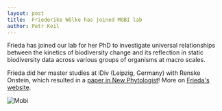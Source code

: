 ```yaml
---
layout: post
title:  Friederike Wölke has joined MOBI lab 
author: Petr Keil
---
```


Frieda has joined our lab for her PhD to investigate universal relationships between the kinetics of biodiversity change and its reflection in static biodiversity data across various groups of organisms at macro scales.

Frieda did her master studies at iDiv (Leipzig, Germany) with Renske Onstein, which resulted in a [paper in New Phytologist](https://nph.onlinelibrary.wiley.com/doi/full/10.1111/nph.19061)! More on [Frieda's website](https://friedarosa.github.io/).

![Mobi](../../../../images/news/frieda.png)
